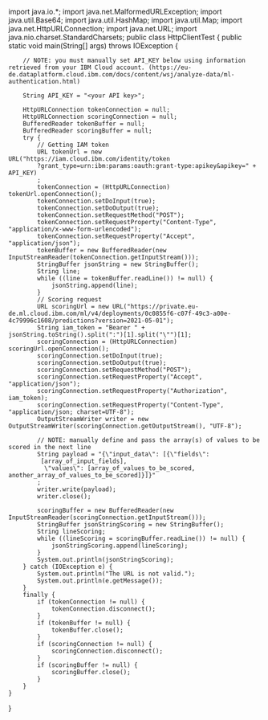 import java.io.*;
import java.net.MalformedURLException;
import java.util.Base64;
import java.util.HashMap;
import java.util.Map;
import java.net.HttpURLConnection;
import java.net.URL;
import java.nio.charset.StandardCharsets;
public class HttpClientTest {
	public static void main(String[] args) throws IOException {

		// NOTE: you must manually set API_KEY below using information retrieved from your IBM Cloud account. (https://eu-de.dataplatform.cloud.ibm.com/docs/content/wsj/analyze-data/ml-authentication.html)

		String API_KEY = "<your API key>";

		HttpURLConnection tokenConnection = null;
		HttpURLConnection scoringConnection = null;
		BufferedReader tokenBuffer = null;
		BufferedReader scoringBuffer = null;
		try {
			// Getting IAM token
			URL tokenUrl = new URL("https://iam.cloud.ibm.com/identity/token
			?grant_type=urn:ibm:params:oauth:grant-type:apikey&apikey=" + API_KEY)
			;
			tokenConnection = (HttpURLConnection) tokenUrl.openConnection();
			tokenConnection.setDoInput(true);
			tokenConnection.setDoOutput(true);
			tokenConnection.setRequestMethod("POST");
			tokenConnection.setRequestProperty("Content-Type", "application/x-www-form-urlencoded");
			tokenConnection.setRequestProperty("Accept", "application/json");
			tokenBuffer = new BufferedReader(new InputStreamReader(tokenConnection.getInputStream()));
			StringBuffer jsonString = new StringBuffer();
			String line;
			while ((line = tokenBuffer.readLine()) != null) {
				jsonString.append(line);
			}
			// Scoring request
			URL scoringUrl = new URL("https://private.eu-de.ml.cloud.ibm.com/ml/v4/deployments/0c0855f6-c07f-49c3-a00e-4c79996c1608/predictions?version=2021-05-01");
			String iam_token = "Bearer " + jsonString.toString().split(":")[1].split("\"")[1];
			scoringConnection = (HttpURLConnection) scoringUrl.openConnection();
			scoringConnection.setDoInput(true);
			scoringConnection.setDoOutput(true);
			scoringConnection.setRequestMethod("POST");
			scoringConnection.setRequestProperty("Accept", "application/json");
			scoringConnection.setRequestProperty("Authorization", iam_token);
			scoringConnection.setRequestProperty("Content-Type", "application/json; charset=UTF-8");
			OutputStreamWriter writer = new OutputStreamWriter(scoringConnection.getOutputStream(), "UTF-8");

			// NOTE: manually define and pass the array(s) of values to be scored in the next line
			String payload = "{\"input_data\": [{\"fields\":
			 [array_of_input_fields],
			  \"values\": [array_of_values_to_be_scored, another_array_of_values_to_be_scored]}]}"
			;
			writer.write(payload);
			writer.close();

			scoringBuffer = new BufferedReader(new InputStreamReader(scoringConnection.getInputStream()));
			StringBuffer jsonStringScoring = new StringBuffer();
			String lineScoring;
			while ((lineScoring = scoringBuffer.readLine()) != null) {
				jsonStringScoring.append(lineScoring);
			}
			System.out.println(jsonStringScoring);
		} catch (IOException e) {
			System.out.println("The URL is not valid.");
			System.out.println(e.getMessage());
		}
		finally {
			if (tokenConnection != null) {
				tokenConnection.disconnect();
			}
			if (tokenBuffer != null) {
				tokenBuffer.close();
			}
			if (scoringConnection != null) {
				scoringConnection.disconnect();
			}
			if (scoringBuffer != null) {
				scoringBuffer.close();
			}
		}
	}
}
